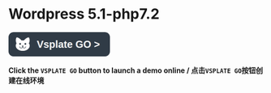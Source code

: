 # Wordpress 5.1-php7.2

<a href="https://www.vsplate.com/?docker-compose=https://github.com/vsplate/dcenvs/wordpress/5.1-php7.2"><img alt="VSPLATE GO" src="https://raw.githubusercontent.com/vsplate/images/master/vsgo_btn.png" width="200px"></a>

**Click the `VSPLATE GO` button to launch a demo online / 点击`VSPLATE GO`按钮创建在线环境**